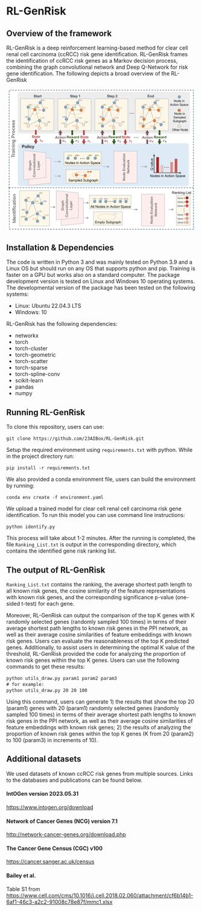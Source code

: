 # RL-GenRisk
## Overview of the framework
RL-GenRisk is a deep reinforcement learning-based method for clear cell renal cell carcinoma (ccRCC) risk gene identification. RL-GenRisk frames the identification of ccRCC risk genes as a Markov decision process, combining the graph convolutional network and Deep Q-Network for risk gene identification. The following depicts a broad overview of the RL-GenRisk

<div align="center">
<img src="Model_RL-GenRisk.png" width="700" center/>
</div>


## Installation & Dependencies
The code is written in Python 3 and was mainly tested on Python 3.9 and a Linux OS but should run on any OS that supports python and pip. Training is faster on a GPU but works also on a standard computer. The package development version is tested on Linux and Windows 10 operating systems. The developmental version of the package has been tested on the following systems:

* Linux: Ubuntu 22.04.3 LTS
* Windows: 10


RL-GenRisk has the following dependencies:

* networkx
* torch
* torch-cluster
* torch-geometric
* torch-scatter
* torch-sparse
* torch-spline-conv
* scikit-learn
* pandas
* numpy


## Running RL-GenRisk
To clone this repository, users can use:
```
git clone https://github.com/23AIBox/RL-GenRisk.git
```

Setup the required environment using `requirements.txt` with python. While in the project directory run:
```
pip install -r requirements.txt
```
We also provided a conda environment file, users can build the environment by running:
```
conda env create -f environment.yaml
```

We upload a trained model for clear cell renal cell carcinoma risk gene identification. To run this model you can use command line instructions:
```
python identify.py
```
This process will take about 1-2 minutes. After the running is completed, the file `Ranking_List.txt` is output in the corresponding directory, which contains the identified gene risk ranking list.

## The output of RL-GenRisk
`Ranking_List.txt` contains the ranking, the average shortest path length to all known risk genes, the cosine similarity of the feature representations with known risk genes, and the corresponding significance p-value (one-sided t-test) for each gene. 

Moreover, RL-GenRisk can output the comparison of the top K genes with K randomly selected genes (randomly sampled 100 times) in terms of their average shortest path lengths to known risk genes in the PPI network, as well as their average cosine similarities of feature embeddings with known risk genes. Users can evaluate the reasonableness of the top K predicted genes. Additionally, to assist users in determining the optimal K value of the threshold, RL-GenRisk provided the code for analyzing the proportion of known risk genes within the top K genes. Users can use the following commands to get these results:
```
python utils_draw.py param1 param2 param3
# for example:
python utils_draw.py 20 20 100
```
Using this command, users can generate 1) the results that show the top 20 (param1) genes with 20 (param1) randomly selected genes (randomly sampled 100 times) in terms of their average shortest path lengths to known risk genes in the PPI network, as well as their average cosine similarities of feature embeddings with known risk genes; 2) the results of analyzing the proportion of known risk genes within the top K genes (K from 20 (param2) to 100 (param3) in increments of 10).




## Additional datasets

We used datasets of known ccRCC risk genes from multiple sources. Links to the databases and publications can be found below. 


#### IntOGen version 2023.05.31
https://www.intogen.org/download

#### Network of Cancer Genes (NCG) version 7.1
http://network-cancer-genes.org/download.php

#### The Cancer Gene Census (CGC) v100
https://cancer.sanger.ac.uk/census

#### Bailey et al.
Table S1 from https://www.cell.com/cms/10.1016/j.cell.2018.02.060/attachment/cf6b14b1-6af1-46c3-a2c2-91008c78e87f/mmc1.xlsx
